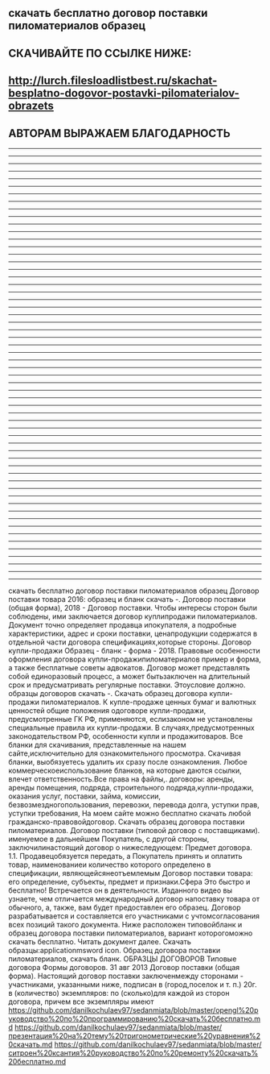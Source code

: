 скачать бесплатно договор поставки пиломатериалов образец
--------------------------------------------------
СКАЧИВАЙТЕ ПО ССЫЛКЕ НИЖЕ:
--------------------------------------------------
http://lurch.filesloadlistbest.ru/skachat-besplatno-dogovor-postavki-pilomaterialov-obrazets
--------------------------------------------------
АВТОРАМ ВЫРАЖАЕМ БЛАГОДАРНОСТЬ
--------------------------------------------------
--------------------------------------------------
--------------------------------------------------
--------------------------------------------------
--------------------------------------------------
--------------------------------------------------
--------------------------------------------------
--------------------------------------------------
--------------------------------------------------
--------------------------------------------------
--------------------------------------------------
--------------------------------------------------
--------------------------------------------------
--------------------------------------------------
--------------------------------------------------
--------------------------------------------------
--------------------------------------------------
--------------------------------------------------
--------------------------------------------------
--------------------------------------------------
--------------------------------------------------
--------------------------------------------------
--------------------------------------------------
--------------------------------------------------
--------------------------------------------------
--------------------------------------------------
--------------------------------------------------
--------------------------------------------------
--------------------------------------------------
--------------------------------------------------
--------------------------------------------------
--------------------------------------------------
--------------------------------------------------
--------------------------------------------------
--------------------------------------------------
--------------------------------------------------
--------------------------------------------------
--------------------------------------------------
--------------------------------------------------
--------------------------------------------------
--------------------------------------------------
--------------------------------------------------
--------------------------------------------------
--------------------------------------------------
--------------------------------------------------
--------------------------------------------------
--------------------------------------------------
--------------------------------------------------
--------------------------------------------------
--------------------------------------------------
--------------------------------------------------
--------------------------------------------------
--------------------------------------------------
--------------------------------------------------
--------------------------------------------------
--------------------------------------------------
--------------------------------------------------
--------------------------------------------------
--------------------------------------------------
скачать бесплатно договор поставки пиломатериалов образец Договор поставки товара 2016: образец и бланк скачать -. Договор поставки (общая форма), 2018 - Договор поставки. Чтобы интересы сторон были соблюдены, ими заключается договор куплипродажи пиломатериалов. Документ точно определяет продавца ипокупателя, а подробные характеристики, адрес и сроки поставки, ценапродукции содержатся в отдельной части договора  спецификациях,которые стороны. Договор купли-продажи  Образец - бланк - форма - 2018. Правовые особенности оформления договора купли-продажипиломатериалов пример и форма, а также бесплатные советы адвокатов. Договор может представлять собой единоразовый процесс, а может бытьзаключен на длительный срок и предусматривать регулярные поставки. Этоусловие должно. образцы договоров скачать -. Скачать образец договора купли-продажи пиломатериалов. К купле-продаже ценных бумаг и валютных ценностей общие положения одоговоре купли-продажи, предусмотренные ГК РФ, применяются, еслизаконом не установлены специальные правила их купли-продажи. В случаях,предусмотренных законодательством РФ, особенности купли и продажитоваров. Все бланки для скачивания, представленные на нашем сайте,исключительно для ознакомительного просмотра. Скачивая бланки, выобязуетесь удалить их сразу после ознакомления. Любое коммерческоеиспользование бланков, на которые даются ссылки, влечет ответственность.Все права на файлы,. договоры: аренды, аренды помещения, подряда, строительного подряда,купли-продажи, оказания услуг, поставки, займа, комиссии, безвозмездногопользования, перевозки, перевода долга, уступки прав, уступки требования, На моем сайте можно бесплатно скачать любой гражданско-правовойдоговор. Скачать образец договора поставки пиломатериалов. Договор поставки (типовой договор с поставщиками). именуемое в дальнейшем Покупатель, с другой стороны, заключилинастоящий договор о нижеследующем: Предмет договора. 1.1. Продавецобязуется передать, а Покупатель принять и оплатить товар, наименованиеи количество которого определено в спецификации, являющейсянеотъемлемым
Договор поставки товара: его определение, субъекты, предмет и признаки.Сфера  Это быстро и бесплатно! Встречается он в  деятельности. Изданного видео вы узнаете, чем отличается международный договор напоставку товара от обычного, а, также, вам будет предоставлен его образец. Договор разрабатывается и составляется его участниками с учтомсогласования всех позиций такого документа. Ниже расположен типовойбланк и образец договора поставки пиломатериалов, вариант которогоможно скачать бесплатно. Читать документ далее. Скачать образцы:applicationmsword icon. Образец договора поставки пиломатериалов, скачать бланк. ОБРАЗЦЫ ДОГОВОРОВ  Типовые договора  Формы договоров. 31 авг 2013  Договор поставки (общая форма). Настоящий договор поставки заключенмежду сторонами - участниками, указанными ниже, подписан в (город,поселок и т. п.)  20г. в (количество) экземпляров: по (сколько)для каждой из сторон договора, причем все экземпляры имеют
https://github.com/danilkochulaev97/sedanmiata/blob/master/opengl%20руководство%20по%20программированию%20скачать%20бесплатно.md
https://github.com/danilkochulaev97/sedanmiata/blob/master/презентация%20на%20тему%20тригонометрические%20уравнения%20скачать.md
https://github.com/danilkochulaev97/sedanmiata/blob/master/ситроен%20ксантия%20руководство%20по%20ремонту%20скачать%20бесплатно.md